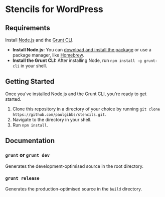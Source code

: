 # Stencils for WordPress

Requirements
------------
Install [Node.js](http://nodejs.org/) and the [Grunt CLI](http://gruntjs.com/getting-started).

* **Install Node.js:** You can [download and install the package](http://nodejs.org/) or use a package manager, like [Homebrew](http://brew.sh/).
* **Install the Grunt CLI:** After installing Node, run `npm install -g grunt-cli` in your shell.


Getting Started
---------------
Once you've installed Node.js and the Grunt CLI, you're ready to get started.

1. Clone this repository in a directory of your choice by running `git clone https://github.com/paulgibbs/stencils.git`.
2. Navigate to the directory in your shell.
3. Run `npm install`.


Documentation
-------------

### `grunt` or `grunt dev`
Generates the development-optimised source in the root directory.

### `grunt release`
Generates the production-optimised source in the `build` directory.
